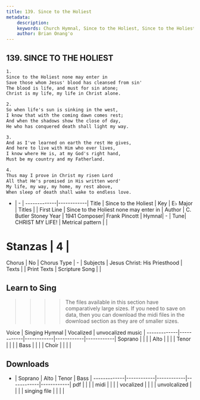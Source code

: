 ```yaml
---
title: 139. Since to the Holiest
metadata:
    description: 
    keywords: Church Hymnal, Since to the Holiest, Since to the Holiest none may enter in, 
    author: Brian Onang'o
---
```



## 139. SINCE TO THE HOLIEST

```txt
1.
Since to the Holiest none may enter in 
Save those whom Jesus' blood has cleansed from sin' 
The blood is life, and must for sin atone; 
Christ is my life, my life in Christ alone. 

2.
So when life's sun is sinking in the west, 
I know that with the coming dawn comes rest; 
And when the shadows show the close of day, 
He who has conquered death shall light my way. 

3.
And as I've learned on earth the rest He gives, 
And here to live with Him who ever lives, 
I know where He is, at my God's right hand, 
Must be my country and my Fatherland. 

4.
Thus may I prove in Christ my risen Lord 
All that He's promised in His written word' 
My life, my way, my home, my rest above, 
When sleep of death shall wake to endless love.

```

- |   -  |
-------------|------------|
Title | Since to the Holiest |
Key | E♭ Major |
Titles |  |
First Line | Since to the Holiest none may enter in |
Author | C. Butler Stoney
Year | 1941
Composer| Frank Pincott |
Hymnal|  - |
Tune| CHRIST MY LIFE! |
Metrical pattern | |
# Stanzas | 4 |
Chorus | No |
Chorus Type | - |
Subjects | Jesus Christ: His Priesthood |
Texts |  |
Print Texts | 
Scripture Song |  |
  
## Learn to Sing

>>>> The files available in this section have comparatively large sizes. If you need to save on data, then you can download the midi files in the download section as they are of smaller sizes.

Voice |  Singing Hymnal | Vocalized | unvocalized music |
-------------|------------|------------|------------|------------|
Soprano | | | |
Alto | | | |
Tenor | | | |
Bass | | | |
Choir | | | |

## Downloads

- |  Soprano | Alto | Tenor | Bass |
-------------|------------|------------|------------|------------|
pdf | | | |
midi | | | |
vocalized | | | |
unvolcalized | | | |
singing file | | | |
  